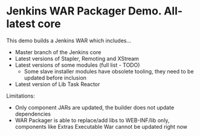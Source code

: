 Jenkins WAR Packager Demo. All-latest core
===

This demo builds a Jenkins WAR which includes...

* Master branch of the Jenkins core
* Latest versions of Stapler, Remoting and XStream
* Latest versions of some modules (full list - TODO)
  * Some slave installer modules have obsolete tooling, they need to be updated before inclusion
* Latest version of Lib Task Reactor


Limitations:

* Only component JARs are updated, the builder does not update dependencies
* WAR Packager is able to replace/add libs to WEB-INF/lib only, components
like Extras Executable War cannot be updated right now
